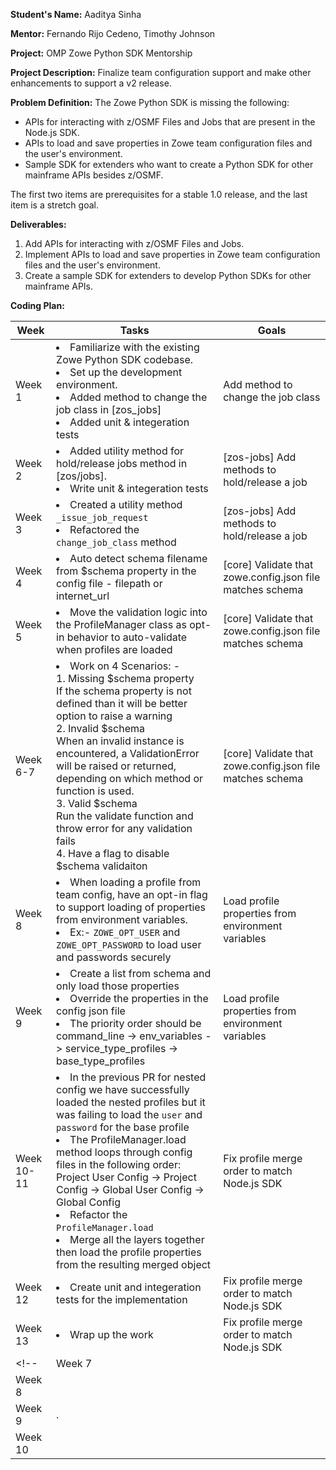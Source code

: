 **Student's Name:** Aaditya Sinha

**Mentor:** Fernando Rijo Cedeno, Timothy Johnson

**Project:** OMP Zowe Python SDK Mentorship

**Project Description:** Finalize team configuration support and make other enhancements to support a v2 release.

**Problem Definition:** The Zowe Python SDK is missing the following:
- APIs for interacting with z/OSMF Files and Jobs that are present in the Node.js SDK.
- APIs to load and save properties in Zowe team configuration files and the user's environment.
- Sample SDK for extenders who want to create a Python SDK for other mainframe APIs besides z/OSMF.

The first two items are prerequisites for a stable 1.0 release, and the last item is a stretch goal.

**Deliverables:**
1. Add APIs for interacting with z/OSMF Files and Jobs.
2. Implement APIs to load and save properties in Zowe team configuration files and the user's environment.
3. Create a sample SDK for extenders to develop Python SDKs for other mainframe APIs.

**Coding Plan:**

| Week | Tasks | Goals |
|------|-------|-------|
| Week 1 | <li> Familiarize with the existing Zowe Python SDK codebase.<li> Set up the development environment.<li> Added method to change the job class in [zos_jobs] <li> Added unit & integeration tests  | Add method to change the job class |
| Week 2 | <li> Added utility method for hold/release jobs method in [zos/jobs].<li> Write unit & integeration tests | [zos-jobs] Add methods to hold/release a job |
| Week 3 | <li> Created a utility method `_issue_job_request` <li> Refactored the `change_job_class` method | [zos-jobs] Add methods to hold/release a job |
| Week 4 | <li> Auto detect schema filename from $schema property in the config file - filepath or internet_url | [core] Validate that zowe.config.json file matches schema |
| Week 5 | <li> Move the validation logic into the ProfileManager class as opt-in behavior to auto-validate when profiles are loaded | [core] Validate that zowe.config.json file matches schema |
| Week 6-7 | <li> Work on 4 Scenarios: - <br> 1. Missing $schema property <br> If the schema property is not defined than it will be better option to raise a warning <br> 2. Invalid $schema <br> When an invalid instance is encountered, a ValidationError will be raised or returned, depending on which method or function is used. <br> 3. Valid $schema <br> Run the validate function and throw error for any validation fails <br> 4. Have a flag to disable $schema validaiton | [core] Validate that zowe.config.json file matches schema |
| Week 8 | <li> When loading a profile from team config, have an opt-in flag to support loading of properties from environment variables. <li> Ex:- `ZOWE_OPT_USER` and `ZOWE_OPT_PASSWORD` to load user and passwords securely | Load profile properties from environment variables |
| Week 9 | <li> Create a list from schema and only load those properties <li> Override the properties in the config json file <li> The priority order should be command_line -> env_variables -> service_type_profiles -> base_type_profiles | Load profile properties from environment variables |
| Week 10-11 | <li> In the previous PR for nested config we have successfully loaded the nested profiles but it was failing to load the `user` and `password` for the base profile <li> The ProfileManager.load method loops through config files in the following order: <br> Project User Config -> Project Config -> Global User Config  -> Global Config <li> Refactor the `ProfileManager.load` <li> Merge all the layers together then load the profile properties from the resulting merged object | Fix profile merge order to match Node.js SDK |
| Week 12 | <li> Create unit and integeration tests for the implementation | Fix profile merge order to match Node.js SDK |
| Week 13 | <li> Wrap up the work | Fix profile merge order to match Node.js SDK |
<!--| Week 7 | | |
| Week 8 |||
| Week 9 | . | |
| Week 10 |  ||--!>
